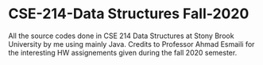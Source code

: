 # CSE-214-Data Structures Fall-2020


All the source codes done in CSE 214 Data Structures at Stony Brook University by me using mainly Java. 
Credits to Professor Ahmad Esmaili for the interesting HW assignements given during the fall 2020 semester.

